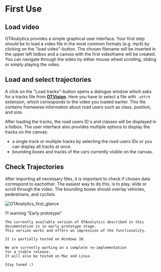 # First Use

## Load video

OTAnalytics provides a simple graphical user interface.
Your first step should be to load a video file in the most common formats (e.g. mp4)
by clicking on the "load video"-button.
The chosen filename will be inserted in the upper left listbox and a canvas with the
first videoframe will be created.
You can navigate through the video by either mouse wheel scrolling, sliding or simply playing
the video.

## Load and select trajectories

A click on the "Load tracks"-button opens a dialogue window which asks for a
tracks file from [**OTVision**](https://github.com/OpenTrafficCam/OTVision).
Here you have to select a file with `.ottrk` extension,
which corresponds to the video you loaded earlier.
This file contains framewise information about road users such as class, position,
and size.

After loading the tracks, the road users ID´s and classes will be displayed in a listbox.
The user interface also provides multiple options to display the tracks on the canvas:

- a single track or multiple tracks by selecting the road users IDs or
    you can display all tracks at once.
- bounding boxes and tracks of the cars currently visible on the canvas.

## Check Trajectories

After importing all necessary files,
it is important to check if chosen data correspond to eachother.
The easiest way to do this, is to play, slide or scroll through the video.
The bounding boxes should overlay vehicles, pedestrians, and cyclists.

![OTAnalytics_first_glance](tracks.gif)

!!! warning "Early prototype"

    The currently available version of OTAnalytics described in this
    documentation is in early prototype stage.
    This version works and offers an impression of the functionality.  

    It is partially tested on Windows 10.

    We are currently working on a complete re-implementation
    for a stable release.
    It will also be tested on Mac and Linux.
    
    Stay tuned :)
